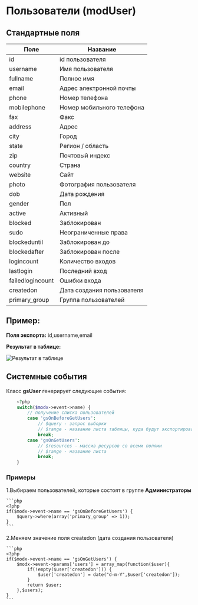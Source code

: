# Пользователи (modUser)

## Стандартные поля

| Поле             | Название                   |
|------------------|----------------------------|
| id               | id пользователя            |
| username         | Имя пользователя           |
| fullname         | Полное имя                 |
| email            | Адрес электронной почты    |
| phone            | Номер телефона             |
| mobilephone      | Номер мобильного телефона  |
| fax              | Факс                       |
| address          | Адрес                      |
| city             | Город                      |
| state            | Регион / область           |
| zip              | Почтовый индекс            |
| country          | Страна                     |
| website          | Сайт                       |
| photo            | Фотография пользователя    |
| dob              | Дата рождения              |
| gender           | Пол                        |
| active           | Активный                   |
| blocked          | Заблокирован               |
| sudo             | Неограниченные права       |
| blockeduntil     | Заблокирован до            |
| blockedafter     | Заблокирован после         |
| logincount       | Количество входов          |
| lastlogin        | Последний вход             |
| failedlogincount | Ошибки входа               |
| createdon        | Дата создания пользователя |
| primary_group    | Группа пользователей       |


## Пример:

**Поля экспорта:** id,username,email

**Результат в таблице:**

![Результат в таблице](https://file.modx.pro/files/2/9/a/29ac130b7161d6f5ed704038a0d63679.jpg)


## Системные события

Класс **gsUser** генерирует следующие события:

```php
    <?php
    switch($modx->event->name) {
        // получение списка пользователей
        case 'gsOnBeforeGetUsers':
            // $query - запрос выборки
            // $range - название листа таблицы, куда будут экспортироваться данные
            break;
        case 'gsOnGetUsers':
            // $resources - массив ресурсов со всеми полями
            // $range - название листа
            break;
    }
```

### Примеры

1.Выбираем пользователей, которые состоят в группе **Администраторы**

    ```php
    <?php
    if($modx->event->name == 'gsOnBeforeGetUsers') {
        $query->where(array('primary_group' => 1));
    }
    ```

2.Меняем значение поля createdon (дата создания пользователя)

    ```php
    <?php
    if($modx->event->name == 'gsOnGetUsers') {
        $modx->event->params['users'] = array_map(function($user){
            if(!empty($user['createdon'])) {
                $user['createdon'] = date("d-m-Y",$user['createdon']);
            }
            return $user;
        },$users);
    }
    ```
